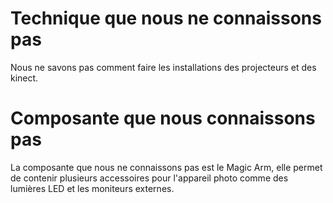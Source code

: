 # Technique que nous ne connaissons pas

Nous ne savons pas comment faire les installations des projecteurs et des kinect.



# Composante que nous connaissons pas

La composante que nous ne connaissons pas est le Magic Arm, elle permet de contenir plusieurs accessoires pour l'appareil photo comme des lumières LED et les moniteurs externes.
